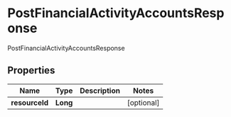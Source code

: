 

# PostFinancialActivityAccountsResponse

PostFinancialActivityAccountsResponse

## Properties

| Name | Type | Description | Notes |
|------------ | ------------- | ------------- | -------------|
|**resourceId** | **Long** |  |  [optional] |



